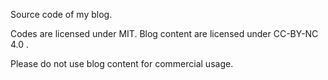 Source code of my blog.

Codes are licensed under MIT.
Blog content are licensed under CC-BY-NC 4.0 .

Please do not use blog content for commercial usage.
